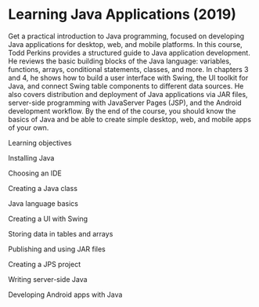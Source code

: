 # Learning Java Applications (2019)

Get a practical introduction to Java programming, focused on developing Java applications for desktop, web, and mobile platforms. In this course, Todd Perkins provides a structured guide to Java application development. He reviews the basic building blocks of the Java language: variables, functions, arrays, conditional statements, classes, and more. In chapters 3 and 4, he shows how to build a user interface with Swing, the UI toolkit for Java, and connect Swing table components to different data sources. He also covers distribution and deployment of Java applications via JAR files, server-side programming with JavaServer Pages (JSP), and the Android development workflow. By the end of the course, you should know the basics of Java and be able to create simple desktop, web, and mobile apps of your own.


Learning objectives

Installing Java

Choosing an IDE

Creating a Java class

Java language basics

Creating a UI with Swing

Storing data in tables and arrays

Publishing and using JAR files

Creating a JPS project

Writing server-side Java

Developing Android apps with Java

